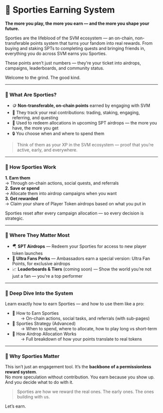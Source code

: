 # 🔂 Sporties Earning System

**The more you play, the more you earn — and the more you shape your future.**

Sporties are the lifeblood of the SVM ecosystem — an on-chain, non-transferable points system that turns your fandom into real rewards. From buying and staking SPTs to completing quests and bringing friends in, everything you do across SVM earns you Sporties.

These points aren’t just numbers — they’re your ticket into airdrops, campaigns, leaderboards, and community status.

Welcome to the grind. The good kind.

***

### 🧩 What Are Sporties?

* 🪙 **Non-transferable, on-chain points** earned by engaging with SVM
* 🧠 They track your real contributions: trading, staking, engaging, referring, and questing
* 🎁 Used to redeem allocations in upcoming SPT airdrops — the more you have, the more you get
* 🔒 You choose when and where to spend them

> Think of them as your XP in the SVM ecosystem — proof that you’re active, early, and everywhere.

***

### 💼 How Sporties Work

**1. Earn them**\
→ Through on-chain actions, social quests, and referrals\
**2. Save or spend**\
→ Allocate them into airdrop campaigns when you want\
**3. Get rewarded**\
→ Claim your share of Player Token airdrops based on what you put in

Sporties reset after every campaign allocation — so every decision is strategic.

***

### 🔗 Where They Matter Most

* 🪂 **SPT Airdrops** — Redeem your Sporties for access to new player token launches
* 🧢 **Ultra Fans Perks** — Ambassadors earn a special version: Ultra Fan Points, for exclusive airdrops
* 📈 **Leaderboards & Tiers** (coming soon) — Show the world you’re not just a fan — you're a top performer

***

### 🧭 Deep Dive Into the System

Learn exactly how to earn Sporties — and how to use them like a pro:

* 📄 How to Earn Sporties\
    → On-chain actions, social tasks, and referrals (with sub-pages)
* 📄 Sporties Strategy (Advanced)\
    → When to spend, where to allocate, how to play long vs short-term
* 📄 How Airdrop Allocation Works\
    → Full breakdown of how your points translate to real tokens

***

### 🚀 Why Sporties Matter

This isn’t just an engagement tool. It’s the **backbone of a permissionless reward system**.\
No more speculation without contribution. You earn because you show up.\
And you decide what to do with it.

> Sporties are how we reward the real ones. The early ones. The ones building with us.

Let’s earn.
